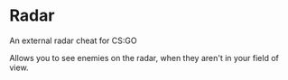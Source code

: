 # Radar
An external radar cheat for CS:GO

Allows you to see enemies on the radar, when they aren't in your field of view.
